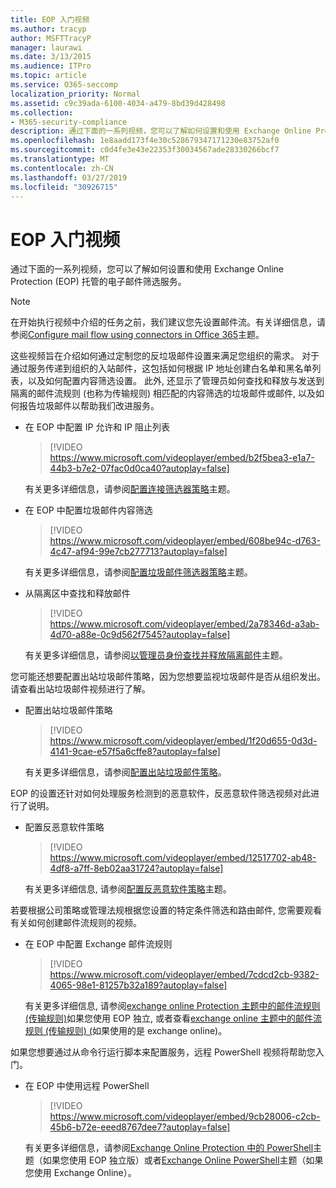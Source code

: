 ```yaml
---
title: EOP 入门视频
ms.author: tracyp
author: MSFTTracyP
manager: laurawi
ms.date: 3/13/2015
ms.audience: ITPro
ms.topic: article
ms.service: O365-seccomp
localization_priority: Normal
ms.assetid: c9c39ada-6100-4034-a479-8bd39d428498
ms.collection:
- M365-security-compliance
description: 通过下面的一系列视频，您可以了解如何设置和使用 Exchange Online Protection (EOP) 托管的电子邮件筛选服务。
ms.openlocfilehash: 1e8aadd173f4e30c528679347171230e83752af0
ms.sourcegitcommit: c0d4fe3e43e22353f30034567ade28330266bcf7
ms.translationtype: MT
ms.contentlocale: zh-CN
ms.lasthandoff: 03/27/2019
ms.locfileid: "30926715"
---
```

# <a name="videos-for-getting-started-with-eop"></a>EOP 入门视频

通过下面的一系列视频，您可以了解如何设置和使用 Exchange Online Protection (EOP) 托管的电子邮件筛选服务。
  
> [!NOTE]
> 在开始执行视频中介绍的任务之前，我们建议您先设置邮件流。有关详细信息，请参阅[Configure mail flow using connectors in Office 365](http://technet.microsoft.com/library/854b5a50-4462-4836-a092-37e208d29624.aspx)主题。 
  
这些视频旨在介绍如何通过定制您的反垃圾邮件设置来满足您组织的需求。 对于通过服务传递到组织的入站邮件，这包括如何根据 IP 地址创建白名单和黑名单列表，以及如何配置内容筛选设置。 此外, 还显示了管理员如何查找和释放与发送到隔离的邮件流规则 (也称为传输规则) 相匹配的内容筛选的垃圾邮件或邮件, 以及如何报告垃圾邮件以帮助我们改进服务。
  
- 在 EOP 中配置 IP 允许和 IP 阻止列表
    > [!VIDEO https://www.microsoft.com/videoplayer/embed/b2f5bea3-e1a7-44b3-b7e2-07fac0d0ca40?autoplay=false]
  
    有关更多详细信息，请参阅[配置连接筛选器策略](../configure-the-connection-filter-policy.md)主题。 
    
- 在 EOP 中配置垃圾邮件内容筛选
    > [!VIDEO https://www.microsoft.com/videoplayer/embed/608be94c-d763-4c47-af94-99e7cb277713?autoplay=false]
  
    有关更多详细信息，请参阅[配置垃圾邮件筛选器策略](../configure-your-spam-filter-policies.md)主题。 
    
- 从隔离区中查找和释放邮件
    > [!VIDEO https://www.microsoft.com/videoplayer/embed/2a78346d-a3ab-4d70-a88e-0c9d562f7545?autoplay=false]
  
    有关更多详细信息，请参阅[以管理员身份查找并释放隔离邮件](../find-and-release-quarantined-messages-as-an-administrator.md)主题。 
    
您可能还想要配置出站垃圾邮件策略，因为您想要监视垃圾邮件是否从组织发出。请查看出站垃圾邮件视频进行了解。
  
- 配置出站垃圾邮件策略
    > [!VIDEO https://www.microsoft.com/videoplayer/embed/1f20d655-0d3d-4141-9cae-e57f5a6cffe8?autoplay=false]
  
    有关更多详细信息，请参阅[配置出站垃圾邮件策略](../configure-the-outbound-spam-policy.md)。
    
EOP 的设置还针对如何处理服务检测到的恶意软件，反恶意软件筛选视频对此进行了说明。
  
- 配置反恶意软件策略
    > [!VIDEO https://www.microsoft.com/videoplayer/embed/12517702-ab48-4df8-a7ff-8eb02aa31724?autoplay=false]
  
    有关更多详细信息, 请参阅[配置反恶意软件策略](../configure-anti-malware-policies.md)主题。 
    
若要根据公司策略或管理法规根据您设置的特定条件筛选和路由邮件, 您需要观看有关如何创建邮件流规则的视频。
  
- 在 EOP 中配置 Exchange 邮件流规则
    > [!VIDEO https://www.microsoft.com/videoplayer/embed/7cdcd2cb-9382-4065-98e1-81257b32a189?autoplay=false]
  
    有关更多详细信息, 请参阅[exchange online Protection 主题中的邮件流规则 (传输规则)](mail-flow-rules-transport-rules-0.md)如果您使用 EOP 独立, 或者查看[exchange online 主题中的邮件流规则 (传输规则) (](http://technet.microsoft.com/library/743bd525-0ca2-426d-b76c-b4a052bc8886.aspx)如果使用的是 exchange online)。
    
如果您想要通过从命令行运行脚本来配置服务，远程 PowerShell 视频将帮助您入门。
  
- 在 EOP 中使用远程 PowerShell
    > [!VIDEO https://www.microsoft.com/videoplayer/embed/9cb28006-c2cb-45b6-b72e-eeed8767dee7?autoplay=false]
  
    有关更多详细信息，请参阅[Exchange Online Protection 中的 PowerShell](http://technet.microsoft.com/library/f7918a88-774a-405e-945b-bc2f5ee9f748.aspx)主题（如果您使用 EOP 独立版）或者[Exchange Online PowerShell](http://technet.microsoft.com/library/1cb603b0-2961-4afe-b879-b048fe0f64a2.aspx)主题（如果您使用 Exchange Online）。 
    

